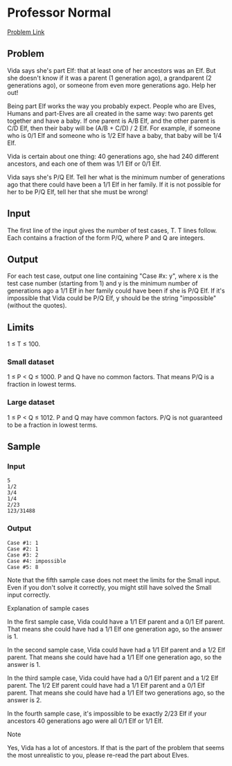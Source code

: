Professor Normal
================

[Problem Link](https://code.google.com/codejam/contest/3004486/dashboard#s=p0)

## Problem

Vida says she's part Elf: that at least one of her ancestors was an Elf. But she doesn't know if it
was a parent (1 generation ago), a grandparent (2 generations ago), or someone from even more
generations ago. Help her out!

Being part Elf works the way you probably expect. People who are Elves, Humans and part-Elves are
all created in the same way: two parents get together and have a baby. If one parent is A/B Elf, and
the other parent is C/D Elf, then their baby will be (A/B + C/D) / 2 Elf. For example, if someone
who is 0/1 Elf and someone who is 1/2 Elf have a baby, that baby will be 1/4 Elf.

Vida is certain about one thing: 40 generations ago, she had 240 different ancestors, and each one
of them was 1/1 Elf or 0/1 Elf.

Vida says she's P/Q Elf. Tell her what is the minimum number of generations ago that there could
have been a 1/1 Elf in her family. If it is not possible for her to be P/Q Elf, tell her that she
must be wrong!

## Input

The first line of the input gives the number of test cases, T. T lines follow. Each contains
a fraction of the form P/Q, where P and Q are integers.

## Output

For each test case, output one line containing "Case #x: y", where x is the test case number
(starting from 1) and y is the minimum number of generations ago a 1/1 Elf in her family could have
been if she is P/Q Elf. If it's impossible that Vida could be P/Q Elf, y should be the string
"impossible" (without the quotes).

## Limits

1 ≤ T ≤ 100.

### Small dataset

1 ≤ P < Q ≤ 1000.
P and Q have no common factors. That means P/Q is a fraction in lowest terms.

### Large dataset

1 ≤ P < Q ≤ 1012.
P and Q may have common factors. P/Q is not guaranteed to be a fraction in lowest terms.

## Sample

### Input

    5
    1/2
    3/4
    1/4
    2/23
    123/31488

### Output

    Case #1: 1
    Case #2: 1
    Case #3: 2
    Case #4: impossible
    Case #5: 8

Note that the fifth sample case does not meet the limits for the Small input. Even if you don't
solve it correctly, you might still have solved the Small input correctly.

Explanation of sample cases

In the first sample case, Vida could have a 1/1 Elf parent and a 0/1 Elf parent. That means she
could have had a 1/1 Elf one generation ago, so the answer is 1.

In the second sample case, Vida could have had a 1/1 Elf parent and a 1/2 Elf parent. That means she
could have had a 1/1 Elf one generation ago, so the answer is 1.

In the third sample case, Vida could have had a 0/1 Elf parent and a 1/2 Elf parent. The 1/2 Elf
parent could have had a 1/1 Elf parent and a 0/1 Elf parent. That means she could have had a 1/1 Elf
two generations ago, so the answer is 2.

In the fourth sample case, it's impossible to be exactly 2/23 Elf if your ancestors 40 generations
ago were all 0/1 Elf or 1/1 Elf.

Note

Yes, Vida has a lot of ancestors. If that is the part of the problem that seems the most unrealistic
to you, please re-read the part about Elves.
